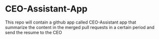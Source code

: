 # CEO-Assistant-App
This repo will contain a github app called CEO-Assistant app that summarize the content in the merged pull requests in a certain period and send the resume to the CEO
